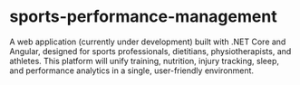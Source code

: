 # sports-performance-management
A  web application (currently under development) built with .NET Core and Angular, designed for sports professionals, dietitians, physiotherapists, and athletes. This platform will unify training, nutrition, injury tracking, sleep, and performance analytics in a single, user-friendly environment.
